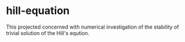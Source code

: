 # hill-equation
This projected concerned with numerical investigation of the stability of trivial solution of the Hill's eqution.
